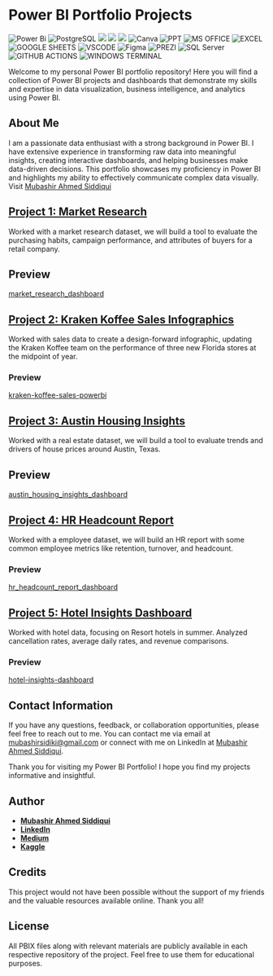# Power BI Portfolio Projects
![Power Bi](https://img.shields.io/badge/power_bi-F2C811?style=for-the-badge&logo=powerbi&logoColor=black)
![PostgreSQL](https://img.shields.io/badge/PostgreSQL-316192?style=for-the-badge&logo=postgresql&logoColor=white)
![](https://img.shields.io/badge/MySQL-00000F?style=for-the-badge&logo=mysql&logoColor=white)
![](https://img.shields.io/badge/SQLite-07405E?style=for-the-badge&logo=sqlite&logoColor=white)
![](https://img.shields.io/badge/Tableau-E97627?style=for-the-badge&logo=Tableau&logoColor=white)
![Canva](https://img.shields.io/badge/Canva-%2300C4CC.svg?style=for-the-badge&logo=Canva&logoColor=white)
![PPT](https://img.shields.io/badge/Microsoft_PowerPoint-B7472A?style=for-the-badge&logo=microsoft-powerpoint&logoColor=white)
![MS OFFICE](https://img.shields.io/badge/Microsoft_Office-D83B01?style=for-the-badge&logo=microsoft-office&logoColor=white)
![EXCEL](https://img.shields.io/badge/Microsoft_Excel-217346?style=for-the-badge&logo=microsoft-excel&logoColor=white)
![GOOGLE SHEETS](https://img.shields.io/badge/Google%20Sheets-34A853?style=for-the-badge&logo=google-sheets&logoColor=white)
![VSCODE](https://img.shields.io/badge/VSCode-0078D4?style=for-the-badge&logo=visual%20studio%20code&logoColor=white)
![Figma](https://img.shields.io/badge/Figma-F24E1E?style=for-the-badge&logo=figma&logoColor=white)
![PREZI](https://img.shields.io/badge/Prezi-3181FF?style=for-the-badge&logo=prezi&logoColor=white)
![SQL Server](https://img.shields.io/badge/Microsoft_SQL_Server-CC2927?style=for-the-badge&logo=microsoft-sql-server&logoColor=white)
![GITHUB ACTIONS](https://img.shields.io/badge/Github%20Actions-282a2e?style=for-the-badge&logo=githubactions&logoColor=367cfe)
![WINDOWS TERMINAL](https://img.shields.io/badge/windows%20terminal-4D4D4D?style=for-the-badge&logo=windows%20terminal&logoColor=white)


Welcome to my personal Power BI portfolio repository! Here you will find a collection of Power BI projects and dashboards that demonstrate my skills and expertise in data visualization, business intelligence, and analytics using Power BI.

## About Me
I am a passionate data enthusiast with a strong background in Power BI. I have extensive experience in transforming raw data into meaningful insights, creating interactive dashboards, and helping businesses make data-driven decisions. This portfolio showcases my proficiency in Power BI and highlights my ability to effectively communicate complex data visually. Visit [Mubashir Ahmed Siddiqui](https://www.github.com/mubashirsidiki)

## [Project 1: Market Research](https://github.com/mubashirsidiki/marketmindz-research-powerbi)

Worked with a market research dataset, we will build a tool to evaluate the purchasing habits, campaign performance, and attributes of buyers for a retail company.

## Preview

[market_research_dashboard](https://github.com/user-attachments/assets/5c81dba4-804e-4c8f-9b20-ac46bb2c7b3c)


## [Project 2: Kraken Koffee Sales Infographics](https://github.com/mubashirsidiki/kraken-koffee-sales-powerbi)


Worked with sales data to create a design-forward infographic, updating the Kraken Koffee team on the performance of three new Florida stores at the midpoint of year.

### Preview
[kraken-koffee-sales-powerbi](https://github.com/user-attachments/assets/1a41a7bc-f200-4b01-b8ec-a975ab554e28)


## [Project 3: Austin Housing Insights](https://github.com/mubashirsidiki/austin-housing-insights-powerbi)

Worked with a real estate dataset, we will build a tool to evaluate trends and drivers of house prices around Austin, Texas.

## Preview

[austin_housing_insights_dashboard](https://github.com/user-attachments/assets/cb8c98fb-bfa0-4c51-bbaf-c1045328d8a0)


## [Project 4: HR Headcount Report](https://github.com/mubashirsidiki/hr-headcount-report-powerbi)

Worked with a employee dataset, we will build an HR report with some common employee metrics like retention, turnover, and headcount.

### Preview

[hr_headcount_report_dashboard](https://github.com/user-attachments/assets/afbdf9ce-014b-4213-b566-aadd68f53ffb)


## [Project 5: Hotel Insights Dashboard](https://github.com/mubashirsidiki/hotel-insights-dashboard-powerbi)

Worked with hotel data, focusing on Resort hotels in summer. Analyzed cancellation rates, average daily rates, and revenue comparisons.

### Preview

[hotel-insights-dashboard](https://github.com/user-attachments/assets/3b8d62ed-481d-49f0-bc1a-da6ee070bf49)


## Contact Information

If you have any questions, feedback, or collaboration opportunities, please feel free to reach out to me. You can contact me via email at [mubashirsidiki@gmail.com](mailto:mubashirsidiki@gmail.com) or connect with me on LinkedIn at [Mubashir Ahmed Siddiqui](https://www.linkedin.com/in/mubashirsidiki/).

Thank you for visiting my Power BI Portfolio! I hope you find my projects informative and insightful.


## Author
- [<ins><b>Mubashir Ahmed Siddiqui</b></ins>](https://www.github.com/mubashirsidiki)
- <b>[LinkedIn](https://www.linkedin.com/in/mubashirsidiki/)</b>
- <b>[Medium](https://medium.com/@mubashirsidiki)</b> 
- <b>[Kaggle](https://www.kaggle.com/mubashirsidiki)</b> 

## Credits
This project would not have been possible without the support of my friends and the valuable resources available online. Thank you all!
  
## License
All PBIX files along with relevant materials are publicly available in each respective repository of the project. Feel free to use them for educational purposes.
